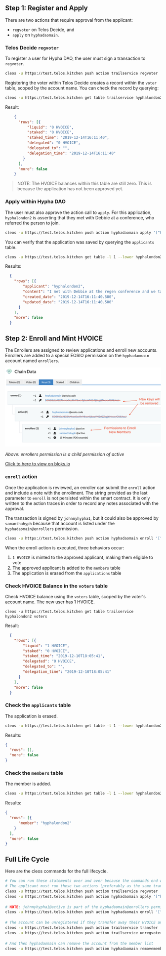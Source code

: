 
## Step 1: Register and Apply
There are two actions that require approval from the applicant:
*   ```regvoter``` on Telos Decide, and 
*   ```apply``` on ```hyphadaomain```.

### Telos Decide ```regvoter```
To register a user for Hypha DAO, the user must sign a transaction to ```regvoter```.

``` bash
cleos -u https://test.telos.kitchen push action trailservice regvoter '["hyphalondon2", "0,HVOICE", null]' -p hyphalondon2
```

Registering the voter within Telos Decide creates a record within the ```voter``` table, scoped by the account name. You can check the record by querying: 

``` bash
cleos -u https://test.telos.kitchen get table trailservice hyphalondon2 voters
```

Result:
``` json
    {
      "rows": [{
          "liquid": "0 HVOICE",
          "staked": "0 HVOICE",
          "staked_time": "2019-12-14T16:11:40",
          "delegated": "0 HVOICE",
          "delegated_to": "",
          "delegation_time": "2019-12-14T16:11:40"
        }
      ],
      "more": false
    }
```

> NOTE: The HVOICE balances within this table are still zero. This is because the application has not been approved yet. 

### Apply within Hypha DAO
The user must also approve the action call to ```apply```. For this application, ```hyphalondon2``` is asserting that they met with Debbie at a conference, who referred the person to join.

``` bash
cleos -u https://test.telos.kitchen push action hyphadaomain apply '["hyphalondon2", "I met with Debbie at the regen conference and we talked about Hypha. I would like to join."]' -p hyphalondon2
```

You can verify that the application was saved by querying the ```applicants``` table.
``` bash
cleos -u https://test.telos.kitchen get table -l 1 --lower hyphalondon2 hyphadaomain hyphadaomain applicants
```

Results:
``` json
  {
    "rows": [{
        "applicant": "hyphalondon2",
        "content": "I met with Debbie at the regen conference and we talked about Hypha. I would like to join.",
        "created_date": "2019-12-14T16:11:40.500",
        "updated_date": "2019-12-14T16:11:40.500"
      }
    ],
    "more": false
  }
```

## Step 2: Enroll and Mint HVOICE
The Enrollers are assigned to review applications and enroll new accounts. Enrollers are added to a special EOSIO permission on the ```hyphadaomain``` account named ```enrollers```.

![enrollers permissions](../img/enrollers_permission.png)

*Above: enrollers permission is a child permission of active*

[Click to here to view on bloks.io](https://telos-test.bloks.io/account/hyphadaomain#keys)

### ```enroll``` action
Once the application is reviewed, an enroller can submit the ```enroll``` action and include a note with the enrollment. The string provided as the last parameter to ```enroll``` is not persisted within the smart contract. It is only written to the action traces in order to record any notes associated with the approval. 

The transaction is signed by ```johnnyhypha1```, but it could also be approved by ```samanthahyph``` because that account is listed under the ```hyphadaomain@enrollers``` permission.

``` bash
cleos -u https://test.telos.kitchen push action hyphadaomain enroll '["johnnyhypha1", "hyphalondon2", "Debbie confirmed she made this referral"]' -p johnnyhypha1
```

When the enroll action is executed, three behaviors occur: 
1. ```1 HVOICE``` is minted to the approved applicant, making them eligible to vote
2. The approved applicant is added to the ```members``` table
3. The application is erased from the ```applications``` table

### Check HVOICE Balance in the ```voters``` table
Check HVOICE balance using the ```voters``` table, scoped by the voter's account name.
The new user has 1 HVOICE.
```
cleos -u https://test.telos.kitchen get table trailservice hyphalondon2 voters
```

Result:
``` json
  {
    "rows": [{
        "liquid": "1 HVOICE",
        "staked": "0 HVOICE",
        "staked_time": "2019-12-10T18:05:41",
        "delegated": "0 HVOICE",
        "delegated_to": "",
        "delegation_time": "2019-12-10T18:05:41"
      }
    ],
    "more": false
  }
```

### Check the ```applicants``` table
The application is erased. 
``` bash
cleos -u https://test.telos.kitchen get table -l 1 --lower hyphalondon2 --upper hyphalondon2 hyphadaomain hyphadaomain applicants
```
Results:
``` json
{
  "rows": [],
  "more": false
}
```

### Check the ```members``` table
The member is added.
``` bash
cleos -u https://test.telos.kitchen get table -l 1 --lower hyphalondon2 --upper hyphalondon2 hyphadaomain hyphadaomain members
```
Results:
``` json
{
  "rows": [{
      "member": "hyphalondon2"
    }
  ],
  "more": false
}
```

## Full Life Cycle
Here are the cleos commands for the full lifecycle.

``` bash
# You can run these statements over and over because the commands end with the same state as the beginning
# The applicant must run these two actions (preferably as the same transaction)
cleos -u https://test.telos.kitchen push action trailservice regvoter '["hyphalondon2", "0,HVOICE", null]' -p hyphalondon2
cleos -u https://test.telos.kitchen push action hyphadaomain apply '["hyphalondon2", "I met with Debbie at the regen conference and we talked about Hypha. I would like to join."]' -p hyphalondon2

# NOTE: johnnyhypha1@active is part of the hyphadaomain@enrollers permission, so he can approve an enrollment
cleos -u https://test.telos.kitchen push action hyphadaomain enroll '["johnnyhypha1", "hyphalondon2", "Debbie confirmed she made this referral"]' -p johnnyhypha1

# The account can be unregistered if they transfer away their HVOICE and call unregvoter
cleos -u https://test.telos.kitchen push action trailservice transfer '["hyphalondon2", "johnnyhypha1", "1 HVOICE", "memo"]' -p hyphalondon2
cleos -u https://test.telos.kitchen push action trailservice unregvoter '["hyphalondon2", "0,HVOICE"]' -p hyphalondon2

# And then hyphadaomain can remove the account from the member list
cleos -u https://test.telos.kitchen push action hyphadaomain removemember '["hyphalondon2"]' -p hyphadaomain  
```
